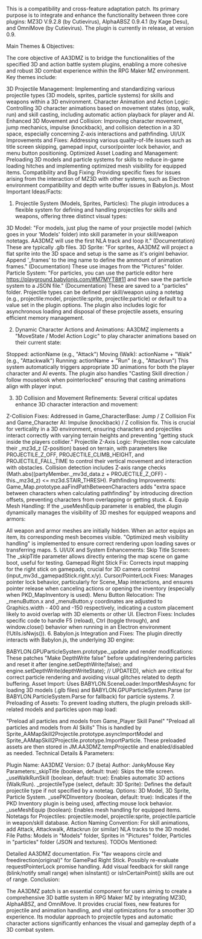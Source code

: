This is a compatibility and cross-feature adaptation patch. Its primary purpose is to integrate and enhance the functionality between three core plugins: MZ3D V.9.2.8 (by Cutievirus), AlphaABSZ 0.9.4.1 (by Kage Desu), and OmniMove (by Cutievirus). The plugin is currently in release, at version 0.9.

Main Themes & Objectives:

The core objective of AA3DMZ is to bridge the functionalities of the specified 3D and action battle system plugins, enabling a more cohesive and robust 3D combat experience within the RPG Maker MZ environment. Key themes include:

3D Projectile Management: Implementing and standardizing various projectile types (3D models, sprites, particle systems) for skills and weapons within a 3D environment.
Character Animation and Action Logic: Controlling 3D character animations based on movement states (stop, walk, run) and skill casting, including automatic action playback for player and AI.
Enhanced 3D Movement and Collision: Improving character movement, jump mechanics, impulse (knockback), and collision detection in a 3D space, especially concerning Z-axis interactions and pathfinding.
UI/UX Improvements and Fixes: Addressing various quality-of-life issues such as title screen skipping, gamepad input, cursor/pointer lock behavior, and menu button positioning.
Optimized Asset Loading and Management: Preloading 3D models and particle systems for skills to reduce in-game loading hitches and implementing optimized mesh visibility for equipped items.
Compatibility and Bug Fixing: Providing specific fixes for issues arising from the interaction of MZ3D with other systems, such as Electron environment compatibility and depth write buffer issues in Babylon.js.
Most Important Ideas/Facts:

1. Projectile System (Models, Sprites, Particles):
The plugin introduces a flexible system for defining and handling projectiles for skills and weapons, offering three distinct visual types:

3D Model: "For models, just plug the name of your projectile model (which goes in your 'Models' folder) into skill parameter in your skill/weapon notetags. AA3DMZ will use the first NLA track and loop it." (Documentation) These are typically .glb files.
3D Sprite: "For sprites, AA3DMZ will project a flat sprite into the 3D space and setup is the same as it's originl behavior. Append '_frames' to the img name to define the ammount of animation frames." (Documentation) These use images from the "Pictures" folder.
Particle System: "For particles, you can use the particle editor here https://playground.babylonjs.com/#M7MYT8#11 and then save the particle system to a JSON file." (Documentation) These are saved to a "particles" folder.
Projectile types can be defined per skill/weapon using a notetag (e.g., projectile:model, projectile:sprite, projectile:particle) or default to a value set in the plugin options. The plugin also includes logic for asynchronous loading and disposal of these projectile assets, ensuring efficient memory management.

2. Dynamic Character Actions and Animations:
AA3DMZ implements a "MoveState / Model Action Logic" to play character animations based on their current state:

Stopped: actionName (e.g., "Attack")
Moving (Walk): actionName + "Walk" (e.g., "Attackwalk")
Running: actionName + "Run" (e.g., "Attackrun")
This system automatically triggers appropriate 3D animations for both the player character and AI events. The plugin also handles "Casting Skill direction / follow mouselook when pointerlocked" ensuring that casting animations align with player input.

3. 3D Collision and Movement Refinements:
Several critical updates enhance 3D character interaction and movement:

Z-Collision Fixes: Addressed in Game_CharacterBase: Jump / Z Collision Fix and Game_Character AI: Impulse (knockback) / Z collision fix. This is crucial for verticality in a 3D environment, ensuring characters and projectiles interact correctly with varying terrain heights and preventing "getting stuck inside the players collider."
Projectile Z-Axis Logic: Projectiles now calculate their _mz3d_z (Z-position) based on terrain, with parameters like PROJECTILE_Z_OFF, PROJECTILE_CLIMB_HEIGHT, and PROJECTILE_FALL_TIME to control their vertical movement and interaction with obstacles. Collision detection includes Z-axis range checks (Math.abs((partyMember._mv3d_data.z + PROJECTILE_Z_OFF) - this._mz3d_z) <= mz3d.STAIR_THRESH).
Pathfinding Improvements: Game_Map.prototype.aaFindPathBetweenCharacters adds "extra space between characters when calculating pathfinding" by introducing direction offsets, preventing characters from overlapping or getting stuck.
4. Equip Mesh Handling:
If the _useMeshEquip parameter is enabled, the plugin dynamically manages the visibility of 3D meshes for equipped weapons and armors:

All weapon and armor meshes are initially hidden.
When an actor equips an item, its corresponding mesh becomes visible.
"Optimized mesh visibility handling" is implemented to ensure correct rendering upon loading saves or transferring maps.
5. UI/UX and System Enhancements:
Skip Title Screen: The _skipTitle parameter allows directly entering the map scene on game boot, useful for testing.
Gamepad Right Stick Fix: Corrects input mapping for the right stick on gamepads, crucial for 3D camera control (input_mv3d._gamepadStick.right.x/y).
Cursor/PointerLock Fixes: Manages pointer lock behavior, particularly for Scene_Map interactions, and ensures pointer release when canceling actions or opening the inventory (especially when PKD_MapInventory is used).
Menu Button Relocation: The _menuButton.x and _menuButton.y coordinates are adjusted to Graphics.width - 400 and -150 respectively, indicating a custom placement likely to avoid overlap with 3D elements or other UI.
Electron Fixes: Includes specific code to handle F5 (reload), Ctrl (toggle through), and window.close() behavior when running in an Electron environment (!Utils.isNwjs()).
6. Babylon.js Integration and Fixes:
The plugin directly interacts with Babylon.js, the underlying 3D engine:

BABYLON.GPUParticleSystem.prototype._update and render modifications: These patches "Make DepthWrite false" before updating/rendering particles and reset it after (engine.setDepthWrite(false); and engine.setDepthWrite(depthWriteState); // UPDATED), which are critical for correct particle rendering and avoiding visual glitches related to depth buffering.
Asset Import: Uses BABYLON.SceneLoader.ImportMeshAsync for loading 3D models (.glb files) and BABYLON.GPUParticleSystem.Parse (or BABYLON.ParticleSystem.Parse for fallback) for particle systems.
7. Preloading of Assets:
To prevent loading stutters, the plugin preloads skill-related models and particles upon map load:

"Preload all particles and models from Game_Player Skill Panel"
"Preload all particles and models from AI Skills"
This is handled by Sprite_AAMapSkill2Projectile.prototype.asyncImportModel and Sprite_AAMapSkill2Projectile.prototype.ImportParticle. These preloaded assets are then stored in JM.AA3DMZ.tempProjectile and enabled/disabled as needed.
Technical Details & Parameters:

Plugin Name: AA3DMZ
Version: 0.7 (beta)
Author: JankyMouse
Key Parameters:_skipTitle (boolean, default: true): Skips the title screen.
_useWalkRunSkill (boolean, default: true): Enables automatic 3D actions (Walk/Run).
_projectileType (select, default: 3D Sprite): Defines the default projectile type if not specified by a notetag. Options: 3D Model, 3D Sprite, Particle System.
_usePKDInventory (boolean, default: true): Indicates if the PKD Inventory plugin is being used, affecting mouse lock behavior.
_useMeshEquip (boolean): Enables mesh handling for equipped items.
Notetags for Projectiles: projectile:model, projectile:sprite, projectile:particle in weapon/skill database.
Action Naming Convention: For skill animations, add Attack, Attackwalk, Attackrun (or similar) NLA tracks to the 3D model.
File Paths: Models in "Models" folder, Sprites in "Pictures" folder, Particles in "particles" folder (JSON and textures).
TODOs Mentioned:

Detailed AA3DMZ documentation.
Fix "fav weapons circle and freedirection(original)" for GamePad Right Stick.
Possibly re-evaluate requestPointerLock promise handling.
Add visual feedback for skill range (blink/notify small range) when isInstant() or isInCertainPoint() skills are out of range.
Conclusion:

The AA3DMZ patch is an essential component for users aiming to create a comprehensive 3D battle system in RPG Maker MZ by integrating MZ3D, AlphaABSZ, and OmniMove. It provides crucial fixes, new features for projectile and animation handling, and vital optimizations for a smoother 3D experience. Its modular approach to projectile types and automatic character actions significantly enhances the visual and gameplay depth of a 3D combat system.
